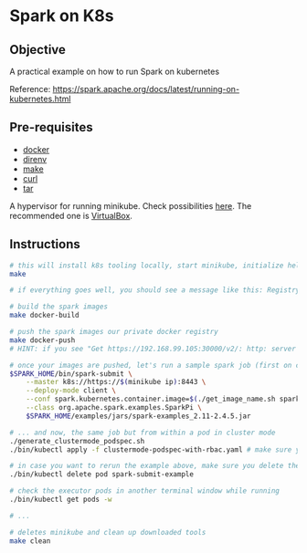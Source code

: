 # Spark on K8s

## Objective

A practical example on how to run Spark on kubernetes

Reference: <https://spark.apache.org/docs/latest/running-on-kubernetes.html>

## Pre-requisites

- [docker](https://docs.docker.com/install/)
- [direnv](https://direnv.net/docs/installation.html)
- [make](https://www.gnu.org/software/make/)
- [curl](https://curl.haxx.se/)
- [tar](https://www.gnu.org/software/tar/)

A hypervisor for running minikube. Check possibilities [here](https://minikube.sigs.k8s.io/docs/reference/drivers/). The recommended one is [VirtualBox](https://www.virtualbox.org/wiki/Downloads).

## Instructions

```bash
# this will install k8s tooling locally, start minikube, initialize helm and deploy a docker registry chart to your minikube
make

# if everything goes well, you should see a message like this: Registry successfully deployed in minikube. Make sure you add 192.168.99.105:30000 to your insecure registries before continuing. Check https://docs.docker.com/registry/insecure/ for more information on how to do it in your platform.

# build the spark images
make docker-build

# push the spark images our private docker registry
make docker-push
# HINT: if you see "Get https://192.168.99.105:30000/v2/: http: server gave HTTP response to HTTPS client" go back and check whether you have it listed in your insecure registries

# once your images are pushed, let's run a sample spark job (first on client mode)
$SPARK_HOME/bin/spark-submit \
    --master k8s://https://$(minikube ip):8443 \
    --deploy-mode client \
    --conf spark.kubernetes.container.image=$(./get_image_name.sh spark) \
    --class org.apache.spark.examples.SparkPi \
    $SPARK_HOME/examples/jars/spark-examples_2.11-2.4.5.jar

# ... and now, the same job but from within a pod in cluster mode
./generate_clustermode_podspec.sh
./bin/kubectl apply -f clustermode-podspec-with-rbac.yaml # make sure you check the contents of this file to understand better how it works

# in case you want to rerun the example above, make sure you delete the pod first
./bin/kubectl delete pod spark-submit-example

# check the executor pods in another terminal window while running
./bin/kubectl get pods -w

# ...

# deletes minikube and clean up downloaded tools
make clean
```

